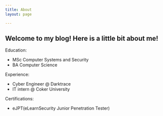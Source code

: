 ```yaml
---
title: About
layout: page

---
```


## Welcome to my blog! Here is a little bit about me! 


Education:

- MSc Computer Systems and Security
- BA Computer Science

Experience:

- Cyber Engineer @ Darktrace
- IT intern @ Coker University

Certifications:
- eJPT(eLearnSecurity Junior Penetration Tester)


<p align="center">
<script src="https://tryhackme.com/badge/6333"></script>
</p>




